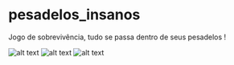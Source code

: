 # pesadelos_insanos

Jogo de sobrevivência, tudo se passa dentro de seus pesadelos !

![alt text](https://github.com/ClouudStrife/pesadelos_insanos/blob/master/imagens/img_t3_1.PNG)
![alt text](https://github.com/ClouudStrife/pesadelos_insanos/blob/master/imagens/img_t3_2.PNG)
![alt text](https://github.com/ClouudStrife/pesadelos_insanos/blob/master/imagens/img_t3_3.PNG)
